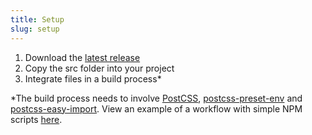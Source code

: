 ```yaml
---
title: Setup
slug: setup
---
```


1. Download the [latest release](https://github.com/felixdorner/cascade/releases/latest)
2. Copy the src folder into your project
3. Integrate files in a build process*

*The build process needs to involve [PostCSS](http://postcss.org/), [postcss-preset-env](https://preset-env.cssdb.org/) and [postcss-easy-import](https://github.com/TrySound/postcss-easy-import). View an example of a workflow with simple NPM scripts [here](https://gist.github.com/felixdorner/278fa705aa37cb369a809a4151c7d701).
